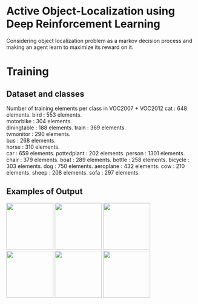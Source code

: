 # Active Object-Localization using Deep Reinforcement Learning
Considering object localization problem as a markov decision process and making an agent learn to maximize its reward on it.

# Training 



## Dataset and classes
Number of training elements per class in VOC2007 + VOC2012
cat : 648 elements.
bird : 553 elements.       
motorbike : 304 elements.  
diningtable : 188 elements.
train : 369 elements.      
tvmonitor : 290 elements.  
bus : 268 elements.        
horse : 310 elements.      
car : 659 elements.
pottedplant : 202 elements.
person : 1301 elements.
chair : 379 elements.
boat : 289 elements.
bottle : 258 elements.
bicycle : 303 elements.
dog : 750 elements.
aeroplane : 432 elements.
cow : 210 elements.
sheep : 208 elements.
sofa : 297 elements.



## Examples of Output
<p float="left">
  <img src="media/movie_1.png" width="124" />
  <img src="media/movie_2.png" width="124" /> 
  <img src="media/movie_3.png" width="124" />
<img src="media/movie_4.png" width="124" />
  <img src="media/movie_5.png" width="124" /> 
  <img src="media/movie_6.png" width="124" />
</p>
</p>

